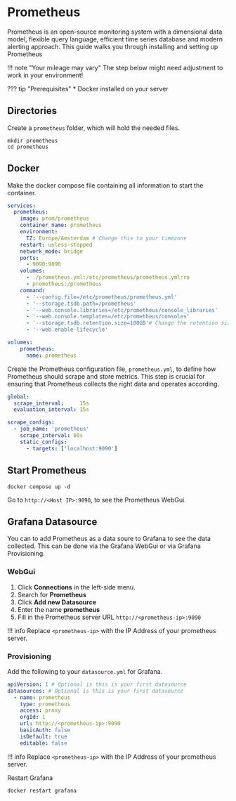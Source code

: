 # Prometheus

Prometheus is an open-source monitoring system with a dimensional data model, flexible query language, efficient time series database and modern alerting approach. This guide walks you through installing and setting up Prometheus

!!! note "Your mileage may vary" The step below might need adjustment to work in your environment!

??? tip "Prerequisites" \* Docker installed on your server

## Directories

Create a `prometheus` folder, which will hold the needed files.

```shell
mkdir prometheus
cd prometheus
```

## Docker

Make the docker compose file containing all information to start the container.

```yaml
services:
  prometheus:
    image: prom/prometheus
    container_name: prometheus
    environment:
      TZ: Europe/Amsterdam # Change this to your timezone
    restart: unless-stopped
    network_mode: bridge
    ports:
      - 9090:9090
    volumes:
      - ./prometheus.yml:/etc/prometheus/prometheus.yml:ro
      - prometheus:/prometheus
    command:
      - '--config.file=/etc/prometheus/prometheus.yml'
      - '--storage.tsdb.path=/prometheus'
      - '--web.console.libraries=/etc/prometheus/console_libraries'
      - '--web.console.templates=/etc/prometheus/consoles'
      - '--storage.tsdb.retention.size=100GB'# Change the retention size to your liking.
      - '--web.enable-lifecycle'

volumes:
    prometheus:
      name: prometheus

```

Create the Prometheus configuration file, `prometheus.yml`, to define how Prometheus should scrape and store metrics. This step is crucial for ensuring that Prometheus collects the right data and operates according.

```yaml
global:
  scrape_interval:     15s
  evaluation_interval: 15s

scrape_configs:
  - job_name: 'prometheus'
    scrape_interval: 60s
    static_configs:
      - targets: ['localhost:9090']
```

## Start Prometheus

```shell
docker compose up -d
```

Go to `http://<Host IP>:9090`, to see the Prometheus WebGui.

## Grafana Datasource

You can to add Prometheus as a data soure to Grafana to see the data collected. This can be done via the Grafana WebGui or via Grafana Provisioning.

### WebGui

1. Click **Connections** in the left-side menu.
2. Search for **Prometheus**
3. Click **Add new Datasource**
4. Enter the name **prometheus**
5. Fill in the Prometheus server URL `http://<prometheus-ip>:9090`

!!! info Replace `<prometheus-ip>` with the IP Address of your prometheus server.

### Provisioning

Add the following to your `datasource.yml` for Grafana.

```yaml
apiVersion: 1 # Optional is this is your first datasource
datasources: # Optional is this is your first datasource
  - name: prometheus
    type: prometheus
    access: proxy
    orgId: 1
    url: http://<prometheus-ip>:9090
    basicAuth: false
    isDefault: true
    editable: false
```

!!! info Replace `<prometheus-ip>` with the IP Address of your prometheus server.

Restart Grafana

```
docker restart grafana
```
